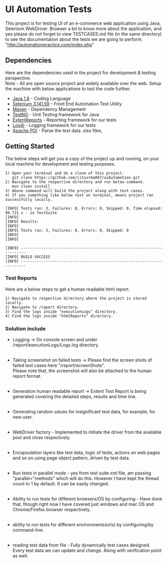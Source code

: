 # UI Automation Tests
This project is for testing UI of an e-commerce web application using Java, Selenium WebDriver. Browser a bit to know more about the application, and yes please do not forget to view TESTCASES.md file (in the same directory) to see the documentation about the tests we are going to perform. "http://automationpractice.com/index.php"


## Dependencies

Here are the dependencies used in the project for development & testing perspective. 
<br/> Note - All are open source project and widely available over the web. Setup the machine with below applications to test the code further.

* [Java 1.8](https://www.java.com/en/) - Coding Language
* [Selenium 3.141.59](https://selenium.dev/documentation/en/) - Front End Automation Test Utility
* [Maven](https://maven.apache.org/) - Dependency Management
* [TestNG](https://testng.org/doc/) - Unit Testing framework for Java 
* [ExtentReports](http://extentreports.com/) - Reporting framework for our tests
* [Log4j](https://logging.apache.org/log4j/2.x/) - Logging framework for our tests
* [Apache POI](https://poi.apache.org/) - Parse the test data .xlsx files,


## Getting Started

The below steps will get you a copy of the project up and running, on your local machine for development and testing purposes. 

```
1) Open your terminal and do a clone of this project.
   git clone https://github.com/jituvrma007/uiAutomation.git
2) Navigate to the respective directory and run below command.
   mvn clean install
3) Above command will build the project along with test cases.
4) If you something like below text on terminal, means project ran successfully locally. 
````
````
[INFO] Tests run: 3, Failures: 0, Errors: 0, Skipped: 0, Time elapsed: 90.721 s - in TestSuite
[INFO]
[INFO] Results:
[INFO]
[INFO] Tests run: 3, Failures: 0, Errors: 0, Skipped: 0
[INFO]
[INFO]

[INFO] ------------------------------------------------------------------------
[INFO] BUILD SUCCESS
[INFO] ------------------------------------------------------------------------
````

### Test Reports
Here are a below steps to get a human readable html report.

```
1) Navigate to respective directory where the project is stored locally.
2) Navigate to /report directory.
3) Find the logs inside "executionLogs" directory.
4) Find the logs inside "htmlReports" directory.
````

### Solution include

* Logging -> On console screen and under /report/executionLogs/Logs.log directory.
</br></br>
* Taking screenshot on failed tests -> Please find the screen shots of failed test cases here "/report/screenShots". </br>
  Please note that, the screenshot will also be attached to the human report format.
</br></br>
* Generation human readable report -> Extent Test Report is being generated covering the detailed steps, results and time line.
</br></br>

* Generating random values for insignificant test data, for example, for new user.
</br></br>

* WebDriver factory - Implemented to initiate the driver from the available pool and close respectively. 
</br></br>

* Encapsulation layers like test data, logic of tests, actions on web pages and so on using page object pattern, driven by test data.
</br></br>

* Run tests in parallel mode - yes from test suite xml file, am passing "parallel="methods" which will do this. However I have kept the thread count to 1 by default.
It can be easily changed.
</br></br>

* Ability to run tests for different browsers/OS by configuring - Have done that, though right now I have covered just windows and mac OS and Chrome/Firefox browser respectively.
</br></br>

* ability to run tests for different environments(urls) by configuring/by command-line.
</br></br>

* reading test data from file - Fully dynamically test cases designed. Every test data we can update and change. Along with verification point as well.